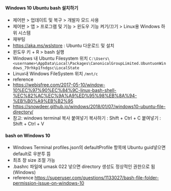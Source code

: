 #### Windows 10 Ubuntu bash 설치하기
* 제어판 > 업데이트 및 복구 > 개발자 모드 사용
* 제어판 > 앱 > 프로그램 및 기능 > 윈도우 기능 켜기/끄기 > Linux용 Windows 하위 시스템
* 재부팅
* https://aka.ms/wslstore : Ubuntu 다운로드 및 설치
* 윈도우 키 + R > bash 실행
* Windows 내 Ubuntu Filesystem 위치
`C:\Users\<username>\AppData\Local\Packages\CanonicalGroupLimited.UbuntuonWindows_79rhkp1fndgsc\LocalState`
* Linux내 Windows FileSystem 위치
`/mnt/c`
* reference
* https://webisfree.com/2017-05-10/window-10%EC%97%90%EC%84%9C-linux-bash-shell-%EC%82%AC%EC%9A%A9%ED%95%98%EB%8A%94-%EB%B0%A9%EB%B2%95
* https://snowdeer.github.io/windows/2018/01/07/windows10-ubuntu-file-directory/
* 참고: windows terminal 복사 붙여넣기
복사하기 : Shift + Ctrl + C
붙여넣기 : Shift + Ctrl + V

#### bash on Windows 10
* Windows Terminal profiles.json의 defaultProfile 항목에 Ubuntu guid넣으면 default로 우분투 뜸
* 최초 창 size 조절 가능
* .bashrc 파일에 umask 022 넣으면 directory 생성도 정상적인 권한으로 됨(Windows)
* reference
https://superuser.com/questions/1133027/bash-file-folder-permission-issue-on-windows-10


